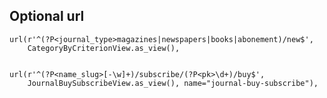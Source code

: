 ## Optional url

    url(r'^(?P<journal_type>magazines|newspapers|books|abonement)/new$',
        CategoryByCriterionView.as_view(),


    url(r'^(?P<name_slug>[-\w]+)/subscribe/(?P<pk>\d+)/buy$',
        JournalBuySubscribeView.as_view(), name="journal-buy-subscribe"),
